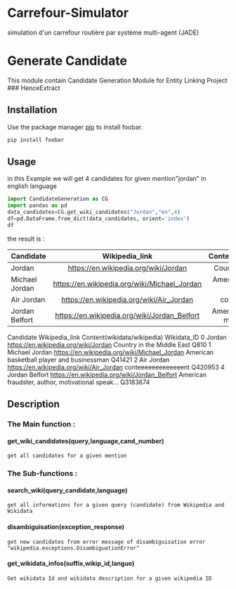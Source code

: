# Carrefour-Simulator
simulation d'un carrefour routière par système multi-agent (JADE) 


# Generate Candidate
This module contain Candidate Generation Module for Entity Linking Project ### HenceExtract
## Installation

Use the package manager [pip](https://pip.pypa.io/en/stable/) to install foobar.

```bash
pip install foobar
```

## Usage
in this Example we will get 4 candidates for given mention"jordan" in english language

```python
import CandidateGeneration as CG
import pandas as pd
data_candidates=CG.get_wiki_candidates("Jordan","en",4)
df=pd.DataFrame.from_dict(data_candidates, orient='index')
df
```
the result is :

| Candidate | Wikipedia_link| Content(wikidata/wikipedia) |Wikidata_ID |
| :---         |     :---:      |          :---: |         ---: |
| Jordan   | https://en.wikipedia.org/wiki/Jordan     | Country in the Middle East    |Q810    |
| Michael Jordan     | https://en.wikipedia.org/wiki/Michael_Jordan       | American basketball player and businessman      |Q41421     |
| Air Jordan     | https://en.wikipedia.org/wiki/Air_Jordan       | conteeeeeeeeeeeeent     |Q420953     |
| Jordan Belfort     | https://en.wikipedia.org/wiki/Jordan_Belfort       | American fraudster, author, motivational speak...      |Q3183674      |



Candidate	Wikipedia_link	Content(wikidata/wikipedia)	Wikidata_ID
0	Jordan	https://en.wikipedia.org/wiki/Jordan	Country in the Middle East	Q810
1	Michael Jordan	https://en.wikipedia.org/wiki/Michael_Jordan	American basketball player and businessman	Q41421
2	Air Jordan	https://en.wikipedia.org/wiki/Air_Jordan	conteeeeeeeeeeeeent	Q420953
4	Jordan Belfort	https://en.wikipedia.org/wiki/Jordan_Belfort	American fraudster, author, motivational speak...	Q3183674

## Description

### The Main function : 
#### get_wiki_candidates(query,language,cand_number)
    get all candidates for a given mention

### The Sub-functions :
#### search_wiki(query_candidate,language)
    get all informations for a given query (candidate) from Wikipedia and Wikidata 
#### disambiguisation(exception_response)
    get new candidates from error message of disambiguisation error "wikipedia.exceptions.DisambiguationError"
#### get_wikidata_infos(suffix,wikip_id,langue)
    Get wikidata Id and wikidata description for a given wikipedia ID
